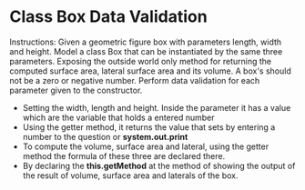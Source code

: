 # Class Box Data Validation

Instructions: 
Given a geometric figure box with parameters length, width and height. 
Model a class Box that can be instantiated by the same three parameters. Exposing the outside world only method for returning the computed surface area, lateral surface area and its volume. A box's should not be a zero or negative number. Perform data validation for each parameter given to the constructor. 

- Setting the width, length and height. Inside the parameter it has a value which are the variable that holds a entered number
- Using the getter method, it returns the value that sets by entering a number to the question or **system.out.print**
- To compute the volume, surface area and lateral, using the getter method the formula of these three are declared there. 
- By declaring the **this.getMethod** at the method of showing the output of the result of volume, surface area and laterals of the box.  

 
